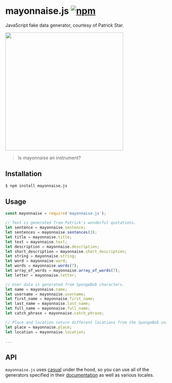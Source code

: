 # mayonnaise.js [![npm](https://img.shields.io/npm/v/mayonnaise.js.svg)](https://www.npmjs.com/package/mayonnaise.js)

JavaScript fake data generator, courtesy of Patrick Star.

<img width="368" src="https://i.ytimg.com/vi/d1JA-nh0IfI/hqdefault.jpg">

> Is mayonnaise an instrument?

## Installation

```sh
$ npm install mayonnaise.js
```

## Usage

```javascript
const mayonnaise = require('mayonnaise.js');

// Text is generated from Patrick's wonderful quotations.
let sentence = mayonnaise.sentence;
let sentences = mayonnaise.sentences(3);
let title = mayonnaise.title;
let text = mayonnaise.text;
let description = mayonnaise.description;
let short_description = mayonnaise.short_description;
let string = mayonnaise.string;
let word = mayonnaise.word;
let words = mayonnaise.words(7);
let array_of_words = mayonnaise.array_of_words(7);
let letter = mayonnaise.letter;

// User data is generated from SpongeBob characters.
let name = mayonnaise.name;
let username = mayonnaise.username;
let first_name = mayonnaise.first_name;
let last_name = mayonnaise.last_name;
let full_name = mayonnaise.full_name;
let catch_phrase = mayonnaise.catch_phrase;

// Place and location return different locations from the SpongeBob universe.
let place = mayonnaise.place;
let location = mayonnaise.location;

...
```

## API

`mayonnaise.js` uses [casual](https://github.com/boo1ean/casual) under the hood, so you can use all of the generators specified in their [documentation](https://github.com/boo1ean/casual#embedded-generators) as well as various locales.

